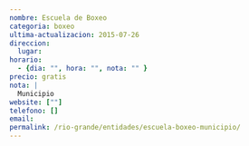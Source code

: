 ```yaml
---
nombre: Escuela de Boxeo
categoria: boxeo
ultima-actualizacion: 2015-07-26
direccion: 
  lugar: 
horario: 
  - {dia: "", hora: "", nota: "" }
precio: gratis
nota: | 
  Municipio
website: [""]
telefono: []
email: 
permalink: /rio-grande/entidades/escuela-boxeo-municipio/
---
```


